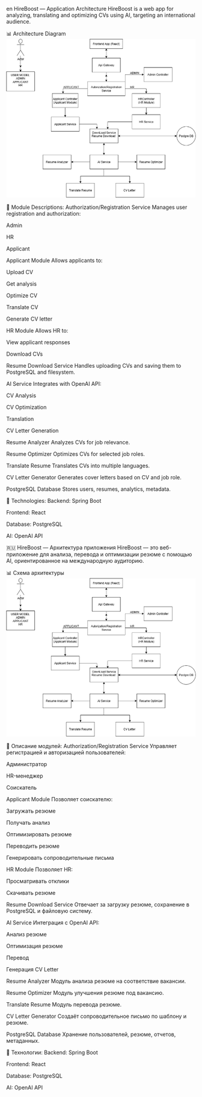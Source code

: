 en HireBoost — Application Architecture
HireBoost is a web app for analyzing, translating and optimizing CVs using AI, targeting an international audience.

📊 Architecture Diagram
![Architecture Diagram](docs/architecture.png)

📃 Module Descriptions:
Authorization/Registration Service
Manages user registration and authorization:

Admin

HR

Applicant

Applicant Module
Allows applicants to:

Upload CV

Get analysis

Optimize CV

Translate CV

Generate CV letter

HR Module
Allows HR to:

View applicant responses

Download CVs

Resume Download Service
Handles uploading CVs and saving them to PostgreSQL and filesystem.

AI Service
Integrates with OpenAI API:

CV Analysis

CV Optimization

Translation

CV Letter Generation

Resume Analyzer
Analyzes CVs for job relevance.

Resume Optimizer
Optimizes CVs for selected job roles.

Translate Resume
Translates CVs into multiple languages.

CV Letter Generator
Generates cover letters based on CV and job role.

PostgreSQL Database
Stores users, resumes, analytics, metadata.

📌 Technologies:
Backend: Spring Boot

Frontend: React

Database: PostgreSQL

AI: OpenAI API



🇷🇺 HireBoost — Архитектура приложения
HireBoost — это веб-приложение для анализа, перевода и оптимизации резюме с помощью AI, ориентированное на международную аудиторию.

📊 Схема архитектуры
![Architecture Diagram](docs/architecture.png)

📃 Описание модулей:
Authorization/Registration Service
Управляет регистрацией и авторизацией пользователей:

Администратор

HR-менеджер

Соискатель

Applicant Module
Позволяет соискателю:

Загружать резюме

Получать анализ

Оптимизировать резюме

Переводить резюме

Генерировать сопроводительные письма

HR Module
Позволяет HR:

Просматривать отклики

Скачивать резюме

Resume Download Service
Отвечает за загрузку резюме, сохранение в PostgreSQL и файловую систему.

AI Service
Интеграция с OpenAI API:

Анализ резюме

Оптимизация резюме

Перевод

Генерация CV Letter

Resume Analyzer
Модуль анализа резюме на соответствие вакансии.

Resume Optimizer
Модуль улучшения резюме под вакансию.

Translate Resume
Модуль перевода резюме.

CV Letter Generator
Создаёт сопроводительное письмо по шаблону и резюме.

PostgreSQL Database
Хранение пользователей, резюме, отчетов, метаданных.

📌 Технологии:
Backend: Spring Boot

Frontend: React

Database: PostgreSQL

AI: OpenAI API

